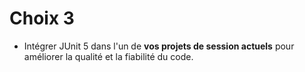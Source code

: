 # Choix 3
- Intégrer JUnit 5 dans l'un de **vos projets de session actuels** pour améliorer la qualité et la fiabilité du code.
